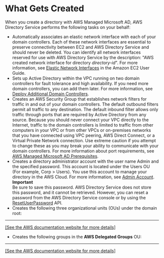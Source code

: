 # What Gets Created<a name="ms_ad_getting_started_what_gets_created"></a>

When you create a directory with AWS Managed Microsoft AD, AWS Directory Service performs the following tasks on your behalf:
+ Automatically associates an elastic network interface with each of your domain controllers\. Each of these network interfaces are essential to preserve connectivity between EC2 and AWS Directory Service and should never be deleted\. You can identify all network interfaces reserved for use with AWS Directory Service by the description: "AWS created network interface for directory *directory\-id*"\. For more information, see [Elastic Network Interfaces](https://docs.aws.amazon.com/AWSEC2/latest/UserGuide/using-eni.html) in the Amazon EC2 User Guide\.
+ Sets up Active Directory within the VPC running on two domain controllers for fault tolerance and high availability\. If you need more domain controllers, you can add them later\. For more information, see [Deploy Additional Domain Controllers](ms_ad_deploy_additional_dcs.md)\.
+ Creates an AWS Security Group that establishes network filters for traffic in and out of your domain controllers\. The default outbound filters permit all traffic to any destination\. The default inbound filter allows only traffic through ports that are required by Active Directory from any source\. Because you should never connect your VPC directly to the Internet, traffic to the domain controllers is limited to traffic from other computers in your VPC or from other VPCs or on\-premises networks that you have connected using VPC peering, AWS Direct Connect, or a Virtual Private Network connection\. Use extreme caution if you attempt to change these as you may break your ability to communicate with your domain controllers\. For more information about port requirements, see [AWS Managed Microsoft AD Prerequisites](ms_ad_getting_started_prereqs.md)\.
+ Creates a directory administrator account with the user name Admin and the specified password\. This account is located under the Users OU \(For example, Corp > Users\)\. You use this account to manage your directory in the AWS Cloud\. For more information, see [Admin Account](ms_ad_getting_started_admin_account.md)\.
**Important**  
Be sure to save this password\. AWS Directory Service does not store this password, and it cannot be retrieved\. However, you can reset a password from the AWS Directory Service console or by using the [ResetUserPassword](https://docs.aws.amazon.com/directoryservice/latest/devguide/API_ResetUserPassword.html) API\.
+ Creates the following three organizational units \(OUs\) under the domain root:  
****    
[\[See the AWS documentation website for more details\]](http://docs.aws.amazon.com/directoryservice/latest/admin-guide/ms_ad_getting_started_what_gets_created.html)
+ Creates the following groups in the **AWS Delegated Groups** OU:  
****    
[\[See the AWS documentation website for more details\]](http://docs.aws.amazon.com/directoryservice/latest/admin-guide/ms_ad_getting_started_what_gets_created.html)